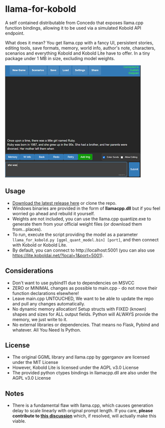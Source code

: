 # llama-for-kobold

A self contained distributable from Concedo that exposes llama.cpp function bindings, allowing it to be used via a simulated Kobold API endpoint. 

What does it mean? You get llama.cpp with a fancy UI, persistent stories, editing tools, save formats, memory, world info, author's note, characters, scenarios and everything Kobold and Kobold Lite have to offer. In a tiny package under 1 MB in size, excluding model weights.

![Preview](preview.png)

## Usage
- [Download the latest release here](https://github.com/LostRuins/llamacpp-for-kobold/releases/latest) or clone the repo.
- Windows binaries are provided in the form of **llamacpp.dll** but if you feel worried go ahead and rebuild it yourself.
- Weights are not included, you can use the llama.cpp quantize.exe to generate them from your official weight files (or download them from...places).
- To run, execute the script providing the model as a parameter `llama_for_kobold.py [ggml_quant_model.bin] [port]`, and then connect with Kobold or Kobold Lite. 
- By default, you can connect to http://localhost:5001 (you can also use https://lite.koboldai.net/?local=1&port=5001).

## Considerations
- Don't want to use pybind11 due to dependencies on MSVCC
- ZERO or MINIMAL changes as possible to main.cpp - do not move their function declarations elsewhere!
- Leave main.cpp UNTOUCHED, We want to be able to update the repo and pull any changes automatically.
- No dynamic memory allocation! Setup structs with FIXED (known) shapes and sizes for ALL output fields. Python will ALWAYS provide the memory, we just write to it.
- No external libraries or dependencies. That means no Flask, Pybind and whatever. All You Need Is Python.

## License
- The original GGML library and llama.cpp by ggerganov are licensed under the MIT License
- However, Kobold Lite is licensed under the AGPL v3.0 License
- The provided python ctypes bindings in llamacpp.dll are also under the AGPL v3.0 License

## Notes
- There is a fundamental flaw with llama.cpp, which causes generation delay to scale linearly with original prompt length. If you care, **please contribute to [this discussion](https://github.com/ggerganov/llama.cpp/discussions/229)** which, if resolved, will actually make this viable.
